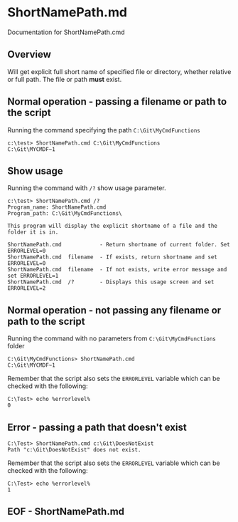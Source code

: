 # ShortNamePath.md
Documentation for ShortNamePath.cmd
## Overview
Will get explicit full short name of specified file or directory, whether relative or full path. The file or path **must** exist.

## Normal operation - passing a filename or path to the script
Running the command specifying the path `C:\Git\MyCmdFunctions`

    c:\test> ShortNamePath.cmd C:\Git\MyCmdFunctions
    C:\Git\MYCMDF~1

## Show usage
Running the command with `/?` show usage parameter.

    c:\test> ShortNamePath.cmd /?
    Program_name: ShortNamePath.cmd
    Program_path: C:\Git\MyCmdFunctions\
    
    This program will display the explicit shortname of a file and the folder it is in.
    
    ShortNamePath.cmd            - Return shortname of current folder. Set ERRORLEVEL=0
    ShortNamePath.cmd  filename  - If exists, return shortname and set ERRORLEVEL=0
    ShortNamePath.cmd  filename  - If not exists, write error message and set ERRORLEVEL=1
    ShortNamePath.cmd  /?        - Displays this usage screen and set ERRORLEVEL=2

## Normal operation - not passing any filename or path to the script
Running the command with no parameters from `C:\Git\MyCmdFunctions` folder

    C:\Git\MyCmdFunctions> ShortNamePath.cmd
    C:\Git\MYCMDF~1

Remember that the script also sets the `ERRORLEVEL` variable which can be checked with the following:

    C:\Test> echo %errorlevel%
    0

## Error - passing a path that doesn't exist

    C:\Test> ShortNamePath.cmd c:\Git\DoesNotExist
    Path "c:\Git\DoesNotExist" does not exist.

Remember that the script also sets the `ERRORLEVEL` variable which can be checked with the following:

    C:\Test> echo %errorlevel%
    1

## EOF - ShortNamePath.md